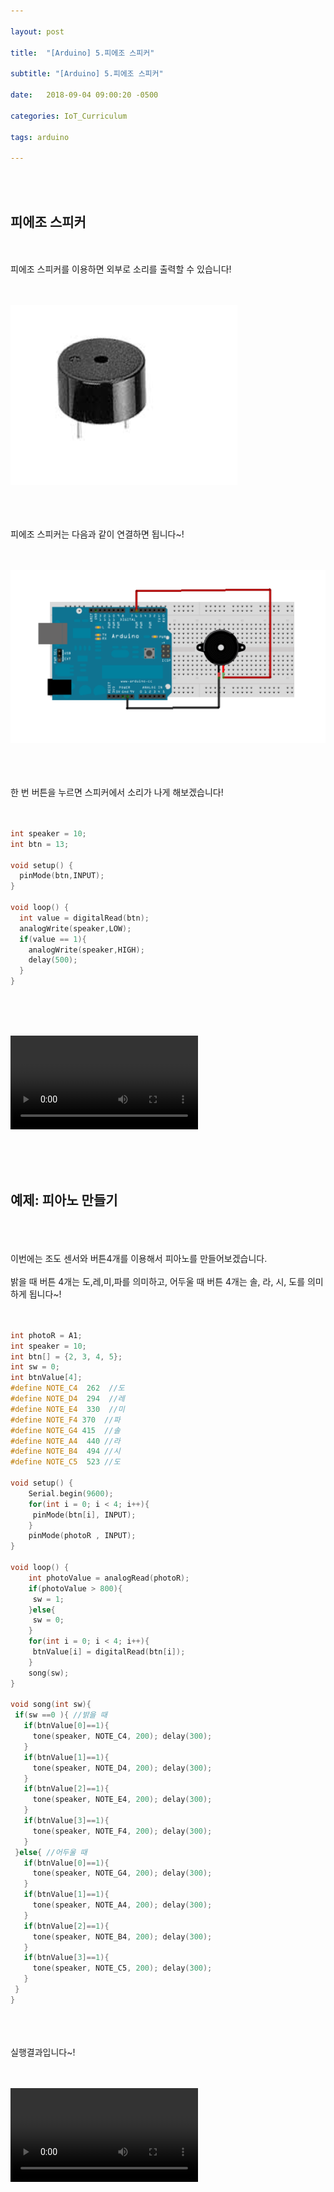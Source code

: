```yaml
---

layout: post

title:  "[Arduino] 5.피에조 스피커"

subtitle: "[Arduino] 5.피에조 스피커"

date:   2018-09-04 09:00:20 -0500

categories: IoT_Curriculum

tags: arduino

---
```


<br>
<br>

## 피에조 스피커

<br>
<br>
피에조 스피커를 이용하면 외부로 소리를 출력할 수 있습니다!
<br>
<br>
<br>

![image](/image/Arduino_image/Arduino_image_22.png)

<br>
<br>
<br>
피에조 스피커는 다음과 같이 연결하면 됩니다~!
<br>
<br>
<br>

![image](/image/Arduino_image/Arduino_image_23.png)

<br>
<br>
<br>
한 번 버튼을 누르면 스피커에서 소리가 나게 해보겠습니다!
<br>
<br>
<br>

```cpp
int speaker = 10;
int btn = 13;

void setup() {
  pinMode(btn,INPUT);
}

void loop() {
  int value = digitalRead(btn);
  analogWrite(speaker,LOW);
  if(value == 1){
    analogWrite(speaker,HIGH);
    delay(500);
  }
}
```

<br>
<br>
<br>

<video src="/image/Arduino_image/Arduino_video_08.mp4" controls autoplay></video>


<br>
<br>
<br>


## 예제: 피아노 만들기

<br>
<br>
<br>
이번에는 조도 센서와 버튼4개를 이용해서 피아노를 만들어보겠습니다.
<br>
<br>
밝을 때 버튼 4개는 도,레,미,파를 의미하고, 어두울 때 버튼 4개는 솔, 라, 시, 도를 의미하게 됩니다~!
<br>
<br>
<br>

```cpp
int photoR = A1;
int speaker = 10;
int btn[] = {2, 3, 4, 5};
int sw = 0;
int btnValue[4];
#define NOTE_C4  262  //도
#define NOTE_D4  294  //레
#define NOTE_E4  330  //미
#define NOTE_F4 370  //파
#define NOTE_G4 415  //솔
#define NOTE_A4  440 //라
#define NOTE_B4  494 //시
#define NOTE_C5  523 //도

void setup() {
    Serial.begin(9600);
    for(int i = 0; i < 4; i++){
     pinMode(btn[i], INPUT);
    }
    pinMode(photoR , INPUT);
}

void loop() {
    int photoValue = analogRead(photoR);
    if(photoValue > 800){
     sw = 1;
    }else{
     sw = 0;
    }
    for(int i = 0; i < 4; i++){
     btnValue[i] = digitalRead(btn[i]);
    }
    song(sw);
}

void song(int sw){
 if(sw ==0 ){ //밝을 때
   if(btnValue[0]==1){ 
     tone(speaker, NOTE_C4, 200); delay(300);
   }
   if(btnValue[1]==1){
     tone(speaker, NOTE_D4, 200); delay(300);
   }
   if(btnValue[2]==1){
     tone(speaker, NOTE_E4, 200); delay(300);
   }
   if(btnValue[3]==1){
     tone(speaker, NOTE_F4, 200); delay(300);
   }
 }else{ //어두울 때
   if(btnValue[0]==1){
     tone(speaker, NOTE_G4, 200); delay(300);
   }
   if(btnValue[1]==1){
     tone(speaker, NOTE_A4, 200); delay(300);
   }
   if(btnValue[2]==1){
     tone(speaker, NOTE_B4, 200); delay(300);
   }
   if(btnValue[3]==1){
     tone(speaker, NOTE_C5, 200); delay(300);
   }
 }
}
```

<br>
<br>
<br>
실행결과입니다~!
<br>
<br>
<br>

<video src="/image/Arduino_image/Arduino_video_07.mp4" controls autoplay></video>
